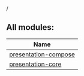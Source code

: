 /

## All modules:

| Name |
|---|
| [presentation-compose](presentation-compose/index.md) |  |
| [presentation-core](presentation-core/index.md) |  |
